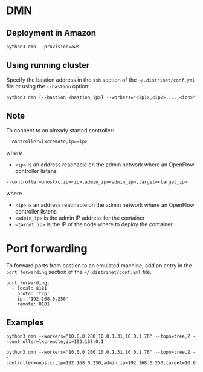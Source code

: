 # DMN

## Deployment in Amazon

```
python3 dmn --provision=aws
```

## Using running cluster

Specify the bastion address in the `ssh` section of the `~/.distrinet/conf.yml`
file or using the `--bastion` option:

```
python3 dmn [--bastion <bastion_ip>] --workers="<ip1>,<ip2>,...,<ipn>"
```

## Note

To connect to an already started controller:

```
--controller=lxcremote,ip=<ip>
```

where

* `<ip>` is an address reachable on the admin network where an OpenFlow controller listens

```
--controller=onoslxc,ip=<ip>,admin_ip=<admin_ip>,target=<target_ip>
```

where

* `<ip>` is an address reachable on the admin network where an OpenFlow controller listens
* `<admin_ip>` is the admin IP address for the container
* `<target_ip>` is the IP of the node where to deploy the container


# Port forwarding

To forward ports from bastion to an emulated machine, add an entry in the
`port_forwarding` section of the `~/.distrinet/conf.yml` file.

```
port_forwarding:
  - local: 8181
    proto: 'tcp'
    ip: '192.168.0.250'
    remote: 8181
```

## Examples

```
python3 dmn --workers="10.0.0.200,10.0.1.31,10.0.1.76" --topo=tree,2 --controller=lxcremote,ip=192.168.0.1
```

```
python3 dmn --workers="10.0.0.200,10.0.1.31,10.0.1.76" --topo=tree,2 --controller=onoslxc,ip=192.168.0.250,admin_ip=192.168.0.250,target=10.0.0.200
```
